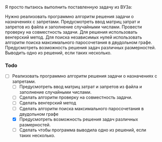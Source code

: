 Я просто пытаюсь выполнить поставленную задачу из ВУЗа:

Нужно реализовать программно алгоритм решения задачи о назначениях с запретами. Предусмотреть ввод матриц затрат и запретов из файла и заполнение случайными числами. Провести проверку на совместность задачи. Для решения использовать венгерский метод. Для поиска независимых нулей использовать алгоритм поиска максимального паросочетания в двудольном графе. Предусмотреть возможность решения задач различных размерностей. Выводить одно из решений, если таких несколько.


### Todo

- [ ] Реализовать программно алгоритм решения задачи о назначениях с запретами.
  - [ ] Предусмотреть ввод матриц затрат и запретов из файла и заполнение случайными числами.
  - [ ] Сделать алгоритм проверку на совместность задачи.
  - [ ] Сделать венгерский метод
  - [ ] Сделать алгоритм поиска максимального паросочетания в двудольном графе
  - [x] Предусмотреть возможность решения задач различных размерностей.
  - [ ] Сделать чтобы программа выводила одно из решений, если таких несколько.
